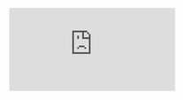 ![](http://firedpot.com/images/sculptures/20110517-kit66d33g988echdct58sb434a.jpg!:../sculptures.html)
